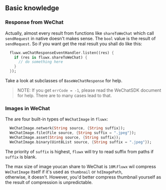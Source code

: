 ## Basic knowledge

### Response from WeChat
Actually, almost every result from functions like `shareToWeChat` which call `sendRequest` in native doesn't makes sense. The `bool` value is the result of `sendRequest`.
So if you want get the real result you shall do like this:

```dart
  fluwx.weChatResponseEventHandler.listen((res) {
    if (res is fluwx.shareToWeChat) {
      // do something here
    }
  });
```
Take a look at subclasses of `BaseWeChatResponse` for help.

> NOTE: If you get `errCode = -1`, please read the WeChatSDK document for help. There are to many cases lead to that.

### Images in WeChat

The are four built-in types  of  `WeChatImage` in `fluwx`:

```dart
  WeChatImage.network(String source, {String suffix});
  WeChatImage.file(File source, {String suffix = ".jpeg"});
  WeChatImage.asset(String source, {String suffix});
  WeChatImage.binary(Uint8List source, {String suffix = ".jpeg"});
```

The priority of `suffix` is highest, `fluwx` will try to read suffix from paths if `suffix` is blank.

The max size of image youcan share to WeChat is `10M`.`Fluwx` wil compress `WeChatImage` itself if it's  used as `thumbnail` or `hdImagePath`,  
otherwise, it doesn't. However, you'd better compress thumbnail yourself as the result of compression is unpredictable.
